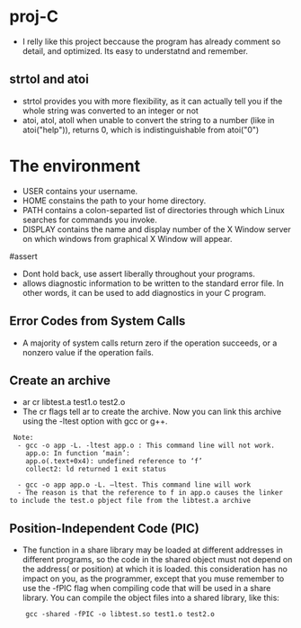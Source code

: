 # proj-C
 - I relly like this project beccause the program has already comment so detail, and optimized. 
 	Its easy to understatnd and remember. 

## strtol and atoi
 - strtol provides you with more flexibility, as it can actually tell you if the whole string was converted to an integer or not
 - atoi, atol, atoll when unable to convert the string to a number (like in atoi("help")), returns 0, which is indistinguishable from atoi("0")

# The environment
 - USER contains your username.
 - HOME constains the path to your home directory.
 - PATH contains a colon-separted list of directories through which Linux searches for commands you invoke.
 - DISPLAY contains the name and display number of the X Window server on which windows from graphical X Window will appear.

#assert
 - Dont hold back, use assert liberally throughout your programs.
 - allows diagnostic information to be written to the standard error file. In other words, it can be used to add diagnostics in your C program.

## Error Codes from System Calls
 - A majority of system calls return zero if the operation succeeds, or a nonzero value if the operation fails.

## Create an archive
 - ar cr libtest.a test1.o test2.o
 - The cr flags tell ar to create the archive. Now you can link this archive using the -ltest option with gcc or g++.
```
 Note:
  - gcc -o app -L. -ltest app.o : This command line will not work. 
  	app.o: In function ‘main’:
	app.o(.text+0x4): undefined reference to ‘f’
	collect2: ld returned 1 exit status

  - gcc -o app app.o -L. –ltest. This command line will work
  - The reason is that the reference to f in app.o causes the linker to include the test.o pbject file from the libtest.a archive
```

## Position-Independent Code (PIC)
 - The function in a share library may be loaded at different addresses in different programs, so the code in the shared object must not depend on the address( or position) at which it is loaded. this consideration has no impact on you, as the programmer, except that you muse remember to use the -fPIC flag when compiling code that will be used in a share library.
 You can compile the object files into a shared library, like this:
```
 	gcc -shared -fPIC -o libtest.so test1.o test2.o
```
